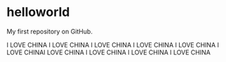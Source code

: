 # helloworld
My first repository on GitHub.

I LOVE CHINA
I LOVE CHINA
I LOVE CHINA
I LOVE CHINA
I LOVE CHINA
I LOVE CHINAI LOVE CHINA
I LOVE CHINA
I LOVE CHINA
I LOVE CHINA
